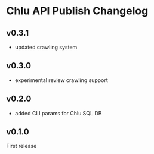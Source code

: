 # Chlu API Publish Changelog

## v0.3.1

- updated crawling system

## v0.3.0

- experimental review crawling support

## v0.2.0

- added CLI params for Chlu SQL DB

## v0.1.0

First release
